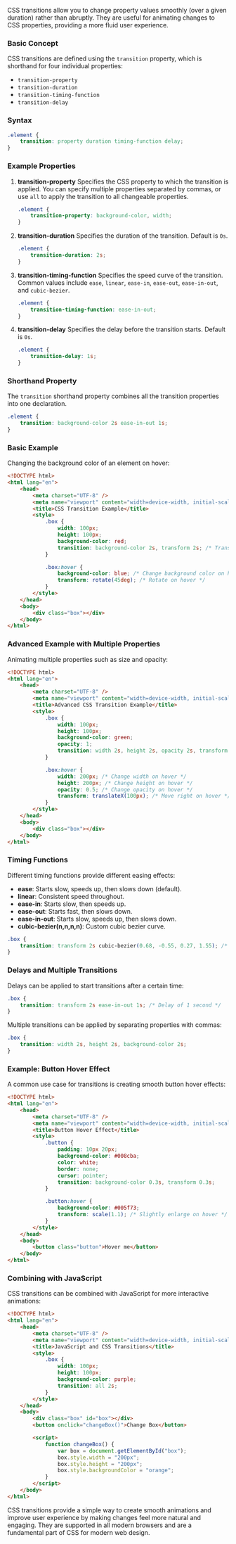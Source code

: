 CSS transitions allow you to change property values smoothly (over a given duration) rather than abruptly. They are useful for animating changes to CSS properties, providing a more fluid user experience.

### Basic Concept

CSS transitions are defined using the `transition` property, which is shorthand for four individual properties:

-   `transition-property`
-   `transition-duration`
-   `transition-timing-function`
-   `transition-delay`

### Syntax

```css
.element {
    transition: property duration timing-function delay;
}
```

### Example Properties

1. **transition-property**
   Specifies the CSS property to which the transition is applied. You can specify multiple properties separated by commas, or use `all` to apply the transition to all changeable properties.

    ```css
    .element {
        transition-property: background-color, width;
    }
    ```

2. **transition-duration**
   Specifies the duration of the transition. Default is `0s`.

    ```css
    .element {
        transition-duration: 2s;
    }
    ```

3. **transition-timing-function**
   Specifies the speed curve of the transition. Common values include `ease`, `linear`, `ease-in`, `ease-out`, `ease-in-out`, and `cubic-bezier`.

    ```css
    .element {
        transition-timing-function: ease-in-out;
    }
    ```

4. **transition-delay**
   Specifies the delay before the transition starts. Default is `0s`.

    ```css
    .element {
        transition-delay: 1s;
    }
    ```

### Shorthand Property

The `transition` shorthand property combines all the transition properties into one declaration.

```css
.element {
    transition: background-color 2s ease-in-out 1s;
}
```

### Basic Example

Changing the background color of an element on hover:

```html
<!DOCTYPE html>
<html lang="en">
    <head>
        <meta charset="UTF-8" />
        <meta name="viewport" content="width=device-width, initial-scale=1.0" />
        <title>CSS Transition Example</title>
        <style>
            .box {
                width: 100px;
                height: 100px;
                background-color: red;
                transition: background-color 2s, transform 2s; /* Transition both background color and transform */
            }

            .box:hover {
                background-color: blue; /* Change background color on hover */
                transform: rotate(45deg); /* Rotate on hover */
            }
        </style>
    </head>
    <body>
        <div class="box"></div>
    </body>
</html>
```

### Advanced Example with Multiple Properties

Animating multiple properties such as size and opacity:

```html
<!DOCTYPE html>
<html lang="en">
    <head>
        <meta charset="UTF-8" />
        <meta name="viewport" content="width=device-width, initial-scale=1.0" />
        <title>Advanced CSS Transition Example</title>
        <style>
            .box {
                width: 100px;
                height: 100px;
                background-color: green;
                opacity: 1;
                transition: width 2s, height 2s, opacity 2s, transform 2s;
            }

            .box:hover {
                width: 200px; /* Change width on hover */
                height: 200px; /* Change height on hover */
                opacity: 0.5; /* Change opacity on hover */
                transform: translateX(100px); /* Move right on hover */
            }
        </style>
    </head>
    <body>
        <div class="box"></div>
    </body>
</html>
```

### Timing Functions

Different timing functions provide different easing effects:

-   **ease**: Starts slow, speeds up, then slows down (default).
-   **linear**: Consistent speed throughout.
-   **ease-in**: Starts slow, then speeds up.
-   **ease-out**: Starts fast, then slows down.
-   **ease-in-out**: Starts slow, speeds up, then slows down.
-   **cubic-bezier(n,n,n,n)**: Custom cubic bezier curve.

```css
.box {
    transition: transform 2s cubic-bezier(0.68, -0.55, 0.27, 1.55); /* Custom easing */
}
```

### Delays and Multiple Transitions

Delays can be applied to start transitions after a certain time:

```css
.box {
    transition: transform 2s ease-in-out 1s; /* Delay of 1 second */
}
```

Multiple transitions can be applied by separating properties with commas:

```css
.box {
    transition: width 2s, height 2s, background-color 2s;
}
```

### Example: Button Hover Effect

A common use case for transitions is creating smooth button hover effects:

```html
<!DOCTYPE html>
<html lang="en">
    <head>
        <meta charset="UTF-8" />
        <meta name="viewport" content="width=device-width, initial-scale=1.0" />
        <title>Button Hover Effect</title>
        <style>
            .button {
                padding: 10px 20px;
                background-color: #008cba;
                color: white;
                border: none;
                cursor: pointer;
                transition: background-color 0.3s, transform 0.3s;
            }

            .button:hover {
                background-color: #005f73;
                transform: scale(1.1); /* Slightly enlarge on hover */
            }
        </style>
    </head>
    <body>
        <button class="button">Hover me</button>
    </body>
</html>
```

### Combining with JavaScript

CSS transitions can be combined with JavaScript for more interactive animations:

```html
<!DOCTYPE html>
<html lang="en">
    <head>
        <meta charset="UTF-8" />
        <meta name="viewport" content="width=device-width, initial-scale=1.0" />
        <title>JavaScript and CSS Transitions</title>
        <style>
            .box {
                width: 100px;
                height: 100px;
                background-color: purple;
                transition: all 2s;
            }
        </style>
    </head>
    <body>
        <div class="box" id="box"></div>
        <button onclick="changeBox()">Change Box</button>

        <script>
            function changeBox() {
                var box = document.getElementById("box");
                box.style.width = "200px";
                box.style.height = "200px";
                box.style.backgroundColor = "orange";
            }
        </script>
    </body>
</html>
```

CSS transitions provide a simple way to create smooth animations and improve user experience by making changes feel more natural and engaging. They are supported in all modern browsers and are a fundamental part of CSS for modern web design.
